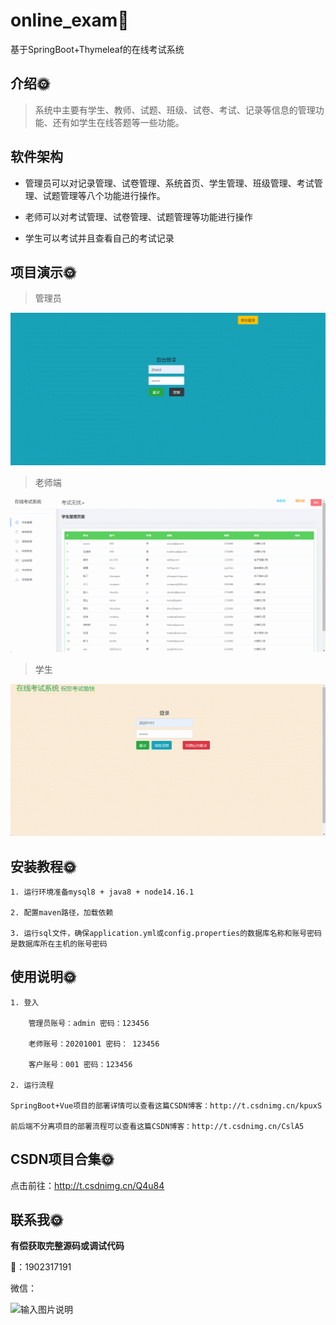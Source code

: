 #  online_exam🎂

基于SpringBoot+Thymeleaf的在线考试系统

## 介绍🌞

> 系统中主要有学生、教师、试题、班级、试卷、考试、记录等信息的管理功能、还有如学生在线答题等一些功能。

## 软件架构

+ 管理员可以对记录管理、试卷管理、系统首页、学生管理、班级管理、考试管理、试题管理等八个功能进行操作。

+ 老师可以对考试管理、试卷管理、试题管理等功能进行操作

+ 学生可以考试并且查看自己的考试记录

## 项目演示🌞

> 管理员

![346336396-355e082f-a648-4bd2-919d-ec1d98b5829e](files/346336396-355e082f-a648-4bd2-919d-ec1d98b5829e.gif)

> 老师端

![346336399-415e0d69-4e2e-4c2c-b744-cca17d1f9d42](files/346336399-415e0d69-4e2e-4c2c-b744-cca17d1f9d42.gif)

> 学生

![346336410-94171581-114b-4ebc-b864-8ac82aaaf88a](files/346336410-94171581-114b-4ebc-b864-8ac82aaaf88a.gif)

## 安装教程🌞

```
1. 运行环境准备mysql8 + java8 + node14.16.1

2. 配置maven路径，加载依赖

3. 运行sql文件，确保application.yml或config.properties的数据库名称和账号密码是数据库所在主机的账号密码
```



## 使用说明🌞

```
1. 登入

	管理员账号：admin 密码：123456

	老师账号：20201001 密码： 123456

	客户账号：001 密码：123456
  
2. 运行流程

SpringBoot+Vue项目的部署详情可以查看这篇CSDN博客：http://t.csdnimg.cn/kpuxS

前后端不分离项目的部署流程可以查看这篇CSDN博客：http://t.csdnimg.cn/CslA5
```



## CSDN项目合集🌞

点击前往：http://t.csdnimg.cn/Q4u84



## 联系我🌞

**有偿获取完整源码或调试代码**

🐧：1902317191

微信：

![输入图片说明](https://gitee.com/luooin/liulangdongwujiuzhu/raw/main/files/image3.png)
